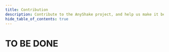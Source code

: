 ```yaml
---
title: Contribution
description: Contribute to the AnyShake project, and help us make it better.
hide_table_of_contents: true
---
```


# TO BE DONE